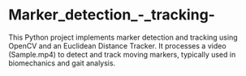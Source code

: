 # Marker_detection_-_tracking-
This Python project implements marker detection and tracking using OpenCV and an Euclidean Distance Tracker. It processes a video (Sample.mp4) to detect and track moving markers, typically used in biomechanics and gait analysis.
